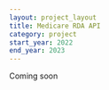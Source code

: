 ```yaml
---
layout: project_layout
title: Medicare RDA API
category: project
start_year: 2022
end_year: 2023
---
```


Coming soon